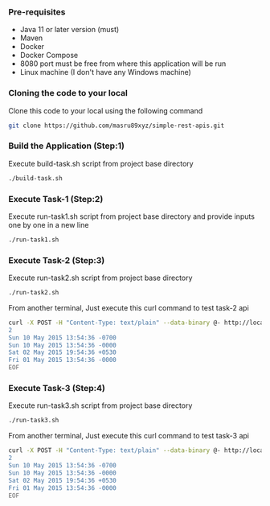### Pre-requisites
* Java 11 or later version (must)
* Maven  
* Docker
* Docker Compose
* 8080 port must be free from where this application will be run
* Linux machine (I don't have any Windows machine)

### Cloning the code to your local

Clone this code to your local using the following command

```bash
git clone https://github.com/masru89xyz/simple-rest-apis.git
```

### Build the Application (Step:1)
Execute build-task.sh script from project base directory
```bash
./build-task.sh
```
### Execute Task-1 (Step:2)
Execute run-task1.sh script from project base directory and provide inputs one by one in a new line
```bash
./run-task1.sh
```

### Execute Task-2 (Step:3)
Execute run-task2.sh script from project base directory
```bash
./run-task2.sh
```
From another terminal, Just execute this curl command to test task-2 api
```bash
curl -X POST -H "Content-Type: text/plain" --data-binary @- http://localhost:8080/task23 <<EOF
2
Sun 10 May 2015 13:54:36 -0700
Sun 10 May 2015 13:54:36 -0000
Sat 02 May 2015 19:54:36 +0530
Fri 01 May 2015 13:54:36 -0000
EOF
```
### Execute Task-3 (Step:4)

Execute run-task3.sh script from project base directory
```bash
./run-task3.sh
```
From another terminal, Just execute this curl command to test task-3 api 
```bash
curl -X POST -H "Content-Type: text/plain" --data-binary @- http://localhost:8080/task23 <<EOF
2
Sun 10 May 2015 13:54:36 -0700
Sun 10 May 2015 13:54:36 -0000
Sat 02 May 2015 19:54:36 +0530
Fri 01 May 2015 13:54:36 -0000
EOF
```
